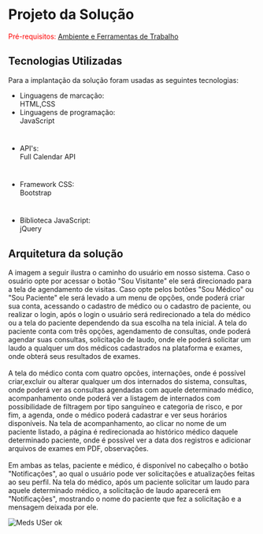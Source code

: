 # Projeto da Solução

<span style="color:red">Pré-requisitos: <a href="4-Gestão-Configuração.md"> Ambiente e Ferramentas de Trabalho</a></span>

## Tecnologias Utilizadas

Para a implantação da solução foram usadas as seguintes tecnologias:

- Linguagens de marcação: </br>
HTML,CSS 
- Linguagens de programação: </br>
JavaScript
#
- API's: </br>
Full Calendar API
#
- Framework CSS: </br>
Bootstrap 
#
- Biblioteca JavaScript: </br>
jQuery




## Arquitetura da solução


A imagem a seguir ilustra o caminho do usuário em nosso sistema. Caso o osuário opte por acessar o botão "Sou Visitante" ele será direcionado para a tela de agendamento de visitas. Caso opte pelos botões "Sou Médico" ou "Sou Paciente" ele será levado a um menu de opções, onde poderá criar sua conta, acessando o cadastro de médico ou o cadastro de paciente, ou realizar o login, após o login o usuário será redirecionado a tela do médico ou a tela do paciente dependendo da sua escolha na tela inicial. 
A tela do paciente conta com três opções, agendamento de consultas, onde poderá agendar suas consultas, solicitação de laudo, onde ele poderá solicitar um laudo a qualquer um dos médicos cadastrados na plataforma e exames, onde obterá seus resultados de exames. </br>
</br>
A tela do médico conta com quatro opcões, internações, onde é possível criar,excluir ou alterar qualquer um dos internados do sistema, consultas, onde poderá ver as consultas agendadas com aquele determinado médico, acompanhamento onde poderá ver a listagem de internados com possibilidade de filtragem por tipo sanguíneo e categoria de risco, e por fim, a agenda, onde o médico poderá cadastrar e ver seus horários disponíveis. Na tela de acompanhamento, ao clicar no nome de um paciente listado, a página é redirecionada ao histórico médico daquele determinado paciente, onde é possível ver a data dos registros e adicionar arquivos de exames em PDF, observações.</br>
</br>
Em ambas as telas, paciente e médico, é disponível no cabeçalho o botão "Notificações", ao qual o usuário pode ver solicitações e atualizações feitas ao seu perfil. Na tela do médico, após um paciente solicitar um laudo para aquele determinado médico, a solicitação de laudo aparecerá em "Notificações", mostrando o nome do paciente que fez a solicitação e a mensagem deixada por ele.

![Meds USer  ok](https://user-images.githubusercontent.com/90854062/146243762-85979d30-8e5d-4a11-999d-b205a1eb6aab.jpg)
